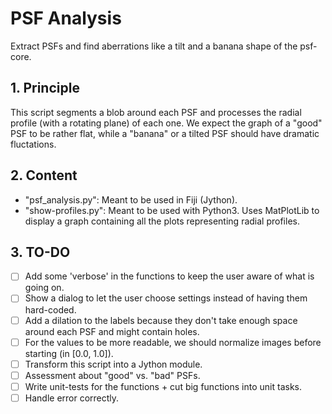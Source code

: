 # PSF Analysis

Extract PSFs and find aberrations like a tilt and a banana shape of the psf-core.

## 1. Principle

This script segments a blob around each PSF and processes the radial profile (with a rotating plane) of each one.
We expect the graph of a "good" PSF to be rather flat, while a "banana" or a tilted PSF should have dramatic fluctations.

## 2. Content

- "psf_analysis.py": Meant to be used in Fiji (Jython).
- "show-profiles.py": Meant to be used with Python3. Uses MatPlotLib to display a graph containing all the plots representing radial profiles.

## 3. TO-DO

- [ ] Add some 'verbose' in the functions to keep the user aware of what is going on.
- [ ] Show a dialog to let the user choose settings instead of having them hard-coded.
- [ ] Add a dilation to the labels because they don't take enough space around each PSF and might contain holes.
- [ ] For the values to be more readable, we should normalize images before starting (in [0.0, 1.0]).
- [ ] Transform this script into a Jython module.
- [ ] Assessment about "good" vs. "bad" PSFs.
- [ ] Write unit-tests for the functions + cut big functions into unit tasks.
- [ ] Handle error correctly.
